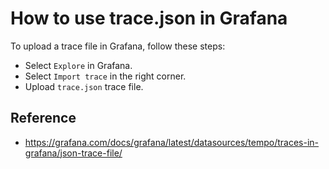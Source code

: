 # How to use trace.json in Grafana

To upload a trace file in Grafana, follow these steps:

- Select `Explore` in Grafana.
- Select `Import trace` in the right corner.
- Upload `trace.json` trace file.

## Reference

- https://grafana.com/docs/grafana/latest/datasources/tempo/traces-in-grafana/json-trace-file/
